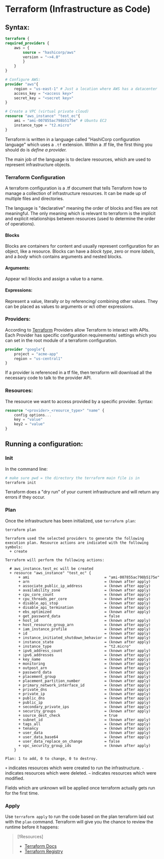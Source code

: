 
# Terraform (Infrastructure as Code)

## Syntax:
```Terraform
terraform {
required_providers {
	aws = {
		source = "hashicorp/aws"
		version = "~>4.0"
		}
	}
}

# Configure AWS:
provider "aws"{
	region = "us-east-1" # Just a location where AWS has a datacenter
	access_key = "<access key>"
	secret_key = "<secret key>"
}

# Create a VPC (virtual private cloud)
resource "aws_instance" "test_ec"{
	ami = "ami-007855ac798b5175e" # Ubuntu EC2
	instance_type = "t2.micro"
}
```

Terraform is written in a language called "HashiCorp configuration language" which uses a `.tf` extension. Within a .tf file, the first thing you should do is *define a provider.*

The main job of the language is to declare resources, which are used to represent infrastructure objects.

### Terraform Configuration
A terraform configuration is a .tf document that tells Terraform how to manage a collection of infrastructure resources. It can be made up of multiple files and directories.

The language is "declarative" meaning the order of blocks and files are not meaningful. The only meaning which is relevant to terraform is the implicit and explicit relationships between resources (used to determine the order of operations).

#### Blocks
Blocks are containers for content and usually represent configuration for an object, like a resource. Blocks can have a *block type*, zero or more *labels*, and a *body* which contains arguments and nested blocks.

#### Arguments:
Appear w/i blocks and assign a value to a name.

#### Expressions:
Represent a value, literally or by referencing/ combining other values. They can be placed as values to arguments or w/i other expressions.

### Providers:
According to [Terraform](https://developer.hashicorp.com/terraform/language/providers/configuration) Providers allow Terraform to interact with APIs. Each Provider has specific configuration requirements/ settings which you can set in the root module of a terraform configuration.
```Terraform
provider "google"{
	project = "acme-app"
	region = "us-central1"
}
```

If a provider is referenced in a tf file, then terraform will download all the necessary code to talk to the provider API.
### Resources:
The resource we want to access provided by a specific provider. Syntax:
```Terraform
resource "<provider>_<reource_type>" "name" {
	config options...
	key = "value"
	key2 = "value"
}
```
## Running a configuration:
### Init
In the command line:
```bash
# make sure pwd = the directory the terraform main file is in
terraform init
```
Terraform does a "dry run" of your current infrastructure and will return any errors if they occur.
### Plan
Once the infrastructure has been initialized, use `terraform plan`:
```shell
terraform plan

Terraform used the selected providers to generate the following execution plan. Resource actions are indicated with the following symbols:
  + create

Terraform will perform the following actions:

  # aws_instance.test_ec will be created
  + resource "aws_instance" "test_ec" {
      + ami                                  = "ami-007855ac798b5175e"
      + arn                                  = (known after apply)
      + associate_public_ip_address          = (known after apply)
      + availability_zone                    = (known after apply)
      + cpu_core_count                       = (known after apply)
      + cpu_threads_per_core                 = (known after apply)
      + disable_api_stop                     = (known after apply)
      + disable_api_termination              = (known after apply)
      + ebs_optimized                        = (known after apply)
      + get_password_data                    = false
      + host_id                              = (known after apply)
      + host_resource_group_arn              = (known after apply)
      + iam_instance_profile                 = (known after apply)
      + id                                   = (known after apply)
      + instance_initiated_shutdown_behavior = (known after apply)
      + instance_state                       = (known after apply)
      + instance_type                        = "t2.micro"
      + ipv6_address_count                   = (known after apply)
      + ipv6_addresses                       = (known after apply)
      + key_name                             = (known after apply)
      + monitoring                           = (known after apply)
      + outpost_arn                          = (known after apply)
      + password_data                        = (known after apply)
      + placement_group                      = (known after apply)
      + placement_partition_number           = (known after apply)
      + primary_network_interface_id         = (known after apply)
      + private_dns                          = (known after apply)
      + private_ip                           = (known after apply)
      + public_dns                           = (known after apply)
      + public_ip                            = (known after apply)
      + secondary_private_ips                = (known after apply)
      + security_groups                      = (known after apply)
      + source_dest_check                    = true
      + subnet_id                            = (known after apply)
      + tags_all                             = (known after apply)
      + tenancy                              = (known after apply)
      + user_data                            = (known after apply)
      + user_data_base64                     = (known after apply)
      + user_data_replace_on_change          = false
      + vpc_security_group_ids               = (known after apply)
    }

Plan: 1 to add, 0 to change, 0 to destroy.
```
`+` indicates resources which were created to run the infrastructure.
`-` indicates resources which were deleted.
`~` indicates resources which were modified.

Fields which are unknown will be applied once terraform actually gets run for the first time.
### Apply
Use `terraform apply` to run the code based on the plan terraform laid out with the `plan` command. Terraform will give you the chance to review the runtime before it happens:

>[!Resources]
> - [Terraform Docs](https://developer.hashicorp.com/terraform/intro)
> - [Terraform Registry](https://registry.terraform.io/)


